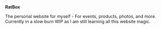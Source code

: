 <b>RatBox</b>

The personal website for myself - For events, products, photos, and more.
Currently in a slow burn WIP as I am still learning all this website magic.